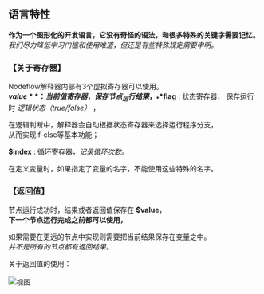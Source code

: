 ## 语言特性
**作为一个图形化的开发语言，它没有奇怪的语法，和很多特殊的关键字需要记忆。**  
_我们尽力降低学习门槛和使用难道，但还是有些特殊规定需要申明。_  

### 【关于寄存器】
  Nodeflow解释器内部有3个虚拟寄存器可以使用。  
  **$value** ：当前值寄存器，保存节点 _运行结果，_  
  **$flag** : 状态寄存器， 保存运行时 _逻辑状态（true/false）_ ，  

  在逻辑判断中，解释器会自动根据状态寄存器来选择运行程序分支，  
  从而实现if-else等基本功能；  

  **$index** : 循环寄存器，_记录循环次数。_  

  在定义变量时，如果指定了变量的名字，不能使用这些特殊的名字。

### 【返回值】

  节点运行成功时，结果或者返回值保存在 **$value**，  
  **下一个节点运行完成之前都可以使用，**  

  如果需要在更远的节点中实现则需要把当前结果保存在变量之中。  
  _并不是所有的节点都有返回结果。_  

  关于返回值的使用：  
  <br>
  ![视图](amWiki/editorpic/return_val.png "Title")  
